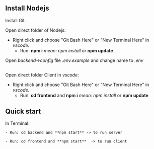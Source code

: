 ## Install Nodejs

Install Git.

Open direct folder of Nodejs:

- Right click and choose "Git Bash Here" or "New Terminal Here" in _vscode_.
    - Run: **npm i** _mean: npm install_ or **npm update**

Open *backend*->*config* file *.env.example* and change name to *.env*
## 
Open direct folder Client in _vscode_:

  - Right click and choose "Git Bash Here" or "New Terminal Here" in _vscode_.
    - Run: **cd frontend** and **npm i** _mean: npm install_ or **npm update**



## Quick start

In Terminal:

    - Run: cd backend and **npm start** -> to run server

    - Run: cd frontend and **npm start**  -> to run client
